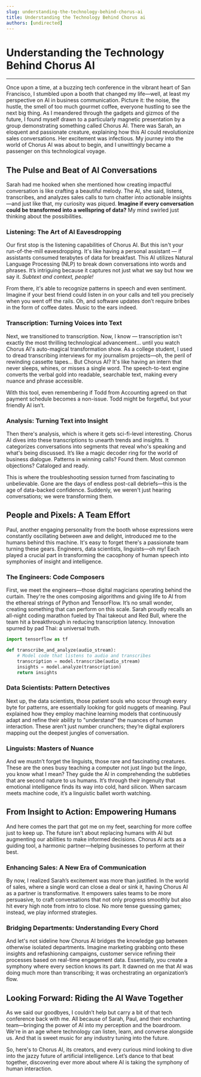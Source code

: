 ```yaml
---
slug: understanding-the-technology-behind-chorus-ai
title: Understanding the Technology Behind Chorus ai
authors: [undirected]
---
```



# Understanding the Technology Behind Chorus AI

---

Once upon a time, at a buzzing tech conference in the vibrant heart of San Francisco, I stumbled upon a booth that changed my life—well, at least my perspective on AI in business communication. Picture it: the noise, the hustle, the smell of too much gourmet coffee, everyone hustling to see the next big thing. As I meandered through the gadgets and gizmos of the future, I found myself drawn to a particularly magnetic presentation by a group demonstrating something called Chorus AI. There was Sarah, an eloquent and passionate creature, explaining how this AI could revolutionize sales conversations. Her excitement was infectious. My journey into the world of Chorus AI was about to begin, and I unwittingly became a passenger on this technological voyage.

## The Pulse and Beat of AI Conversations

Sarah had me hooked when she mentioned how creating impactful conversation is like crafting a beautiful melody. The AI, she said, listens, transcribes, and analyzes sales calls to turn chatter into actionable insights—and just like that, my curiosity was piqued. **Imagine if every conversation could be transformed into a wellspring of data?** My mind swirled just thinking about the possibilities.

### Listening: The Art of AI Eavesdropping

Our first stop is the listening capabilities of Chorus AI. But this isn't your run-of-the-mill eavesdropping. It's like having a personal assistant — if assistants consumed terabytes of data for breakfast. This AI utilizes Natural Language Processing (NLP) to break down conversations into words and phrases. It’s intriguing because it captures not just what we say but how we say it. *Subtext and context, people!*

From there, it's able to recognize patterns in speech and even sentiment. Imagine if your best friend could listen in on your calls and tell you precisely when you went off the rails. Oh, and software updates don’t require bribes in the form of coffee dates. Music to the ears indeed.

### Transcription: Turning Voices into Text

Next, we transitioned to transcription. Now, I know — transcription isn't exactly the most thrilling technological advancement... until you watch Chorus AI's auto-magical transformation show. As a college student, I used to dread transcribing interviews for my journalism projects—oh, the peril of rewinding cassette tapes... But Chorus AI? It's like having an intern that never sleeps, whines, or misses a single word. The speech-to-text engine converts the verbal gold into readable, searchable text, making every nuance and phrase accessible. 

With this tool, even remembering if Todd from Accounting agreed on that payment schedule becomes a non-issue. Todd might be forgetful, but your friendly AI isn’t.

### Analysis: Turning Text into Insight

Then there's analysis, which is where it gets sci-fi-level interesting. Chorus AI dives into these transcriptions to unearth trends and insights. It categorizes conversations into segments that reveal who's speaking and what's being discussed. It’s like a magic decoder ring for the world of business dialogue. Patterns in winning calls? Found them. Most common objections? Cataloged and ready. 

This is where the troubleshooting session turned from fascinating to unbelievable. Gone are the days of endless post-call debriefs—this is the age of data-backed confidence. Suddenly, we weren't just hearing conversations; we were transforming them.

## People and Pixels: A Team Effort

Paul, another engaging personality from the booth whose expressions were constantly oscillating between awe and delight, introduced me to the humans behind this machine. It's easy to forget there's a passionate team turning these gears. Engineers, data scientists, linguists—oh my! Each played a crucial part in transforming the cacophony of human speech into symphonies of insight and intelligence. 

### The Engineers: Code Composers

First, we meet the engineers—those digital magicians operating behind the curtain. They're the ones composing algorithms and giving life to AI from the ethereal strings of Python and TensorFlow. It’s no small wonder, creating something that can perform on this scale. Sarah proudly recalls an all-night coding marathon fueled by Thai takeout and Red Bull, where the team hit a breakthrough in reducing transcription latency. Innovation spurred by pad Thai: a universal truth.

```python
import tensorflow as tf

def transcribe_and_analyze(audio_stream):
    # Model code that listens to audio and transcribes
    transcription = model.transcribe(audio_stream)
    insights = model.analyze(transcription)
    return insights
```

### Data Scientists: Pattern Detectives

Next up, the data scientists, those patient souls who scour through every byte for patterns, are essentially looking for gold nuggets of meaning. Paul explained how they employ machine learning models that continuously adapt and refine their ability to "understand" the nuances of human interaction. These aren’t just number crunchers; they’re digital explorers mapping out the deepest jungles of conversation.

### Linguists: Masters of Nuance

And we mustn’t forget the linguists, those rare and fascinating creatures. These are the ones busy teaching a computer not just *lingo* but the *lingo*, you know what I mean? They guide the AI in comprehending the subtleties that are second nature to us humans. It’s through their ingenuity that emotional intelligence finds its way into cold, hard silicon. When sarcasm meets machine code, it’s a linguistic ballet worth watching.

## From Insight to Action: Empowering Humans

And here comes the part that got me on my feet, searching for more coffee just to keep up. The future isn't about replacing humans with AI but augmenting our abilities to make informed decisions. Chorus AI acts as a guiding tool, a harmonic partner—helping businesses to perform at their best.

### Enhancing Sales: A New Era of Communication

By now, I realized Sarah’s excitement was more than justified. In the world of sales, where a single word can close a deal or sink it, having Chorus AI as a partner is transformative. It empowers sales teams to be more persuasive, to craft conversations that not only progress smoothly but also hit every high note from intro to close. No more tense guessing games; instead, we play informed strategies.

### Bridging Departments: Understanding Every Chord

And let's not sideline how Chorus AI bridges the knowledge gap between otherwise isolated departments. Imagine marketing grabbing onto these insights and refashioning campaigns, customer service refining their processes based on real-time engagement data. Essentially, you create a symphony where every section knows its part. It dawned on me that AI was doing much more than transcribing; it was orchestrating an organization’s flow.

## Looking Forward: Riding the AI Wave Together

As we said our goodbyes, I couldn’t help but carry a bit of that tech conference back with me. All because of Sarah, Paul, and their enchanting team—bringing the power of AI into my perception and the boardroom. We're in an age where technology can listen, learn, and converse alongside us. And that is sweet music for any industry tuning into the future.

So, here's to Chorus AI, its creators, and every curious mind looking to dive into the jazzy future of artificial intelligence. Let’s dance to that beat together, discovering ever more about where AI is taking the symphony of human interaction.